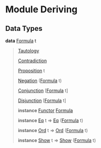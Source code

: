 # <a name="module-deriving-95739"></a>Module Deriving

## Data Types

<a name="type-deriving-formula-60264"></a>**data** [Formula](#type-deriving-formula-60264) t

> <a name="constr-deriving-tautology-1247"></a>[Tautology](#constr-deriving-tautology-1247)
>
>
> <a name="constr-deriving-contradiction-64078"></a>[Contradiction](#constr-deriving-contradiction-64078)
>
>
> <a name="constr-deriving-proposition-76435"></a>[Proposition](#constr-deriving-proposition-76435) t
>
>
> <a name="constr-deriving-negation-39767"></a>[Negation](#constr-deriving-negation-39767) ([Formula](#type-deriving-formula-60264) t)
>
>
> <a name="constr-deriving-conjunction-55851"></a>[Conjunction](#constr-deriving-conjunction-55851) \[[Formula](#type-deriving-formula-60264) t\]
>
>
> <a name="constr-deriving-disjunction-19371"></a>[Disjunction](#constr-deriving-disjunction-19371) \[[Formula](#type-deriving-formula-60264) t\]
>
>
> **instance** [Functor](https://docs.daml.com/daml/stdlib/Prelude.html#class-ghc-base-functor-31205) [Formula](#type-deriving-formula-60264)
>
> **instance** [Eq](https://docs.daml.com/daml/stdlib/Prelude.html#class-ghc-classes-eq-22713) t =\> [Eq](https://docs.daml.com/daml/stdlib/Prelude.html#class-ghc-classes-eq-22713) ([Formula](#type-deriving-formula-60264) t)
>
> **instance** [Ord](https://docs.daml.com/daml/stdlib/Prelude.html#class-ghc-classes-ord-6395) t =\> [Ord](https://docs.daml.com/daml/stdlib/Prelude.html#class-ghc-classes-ord-6395) ([Formula](#type-deriving-formula-60264) t)
>
> **instance** [Show](https://docs.daml.com/daml/stdlib/Prelude.html#class-ghc-show-show-65360) t =\> [Show](https://docs.daml.com/daml/stdlib/Prelude.html#class-ghc-show-show-65360) ([Formula](#type-deriving-formula-60264) t)
